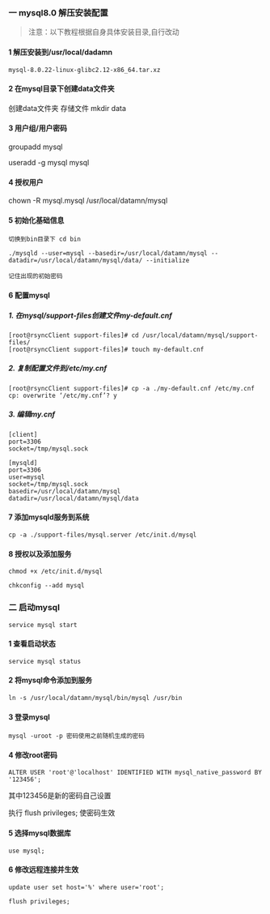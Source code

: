 ### 一 mysql8.0 解压安装配置

>  注意：以下教程根据自身具体安装目录,自行改动



#### 1 解压安装到/usr/local/dadamn

`mysql-8.0.22-linux-glibc2.12-x86_64.tar.xz`

#### 2 在mysql目录下创建data文件夹

创建data文件夹 存储文件 mkdir data 

#### 3 用户组/用户密码

groupadd mysql

useradd -g mysql mysql

#### 4 授权用户 

chown -R mysql.mysql /usr/local/datamn/mysql



#### 5 初始化基础信息

```
切换到bin目录下 cd bin

./mysqld --user=mysql --basedir=/usr/local/datamn/mysql --datadir=/usr/local/datamn/mysql/data/ --initialize

记住出现的初始密码

```



#### **6 配置mysql**

##### 1. 在mysql/support-files创建文件my-default.cnf

```
[root@rsyncClient support-files]# cd /usr/local/datamn/mysql/support-files/
[root@rsyncClient support-files]# touch my-default.cnf
```

##### 2. 复制配置文件到/etc/my.cnf

```
[root@rsyncClient support-files]# cp -a ./my-default.cnf /etc/my.cnf 
cp: overwrite ‘/etc/my.cnf’? y
```

##### 3. 编辑my.cnf

```
[client]
port=3306
socket=/tmp/mysql.sock

[mysqld]
port=3306
user=mysql
socket=/tmp/mysql.sock
basedir=/usr/local/datamn/mysql
datadir=/usr/local/datamn/mysql/data
```



#### 7 添加mysqld服务到系统 

`cp -a ./support-files/mysql.server /etc/init.d/mysql`



#### 8 授权以及添加服务

`chmod +x /etc/init.d/mysql`

`chkconfig --add mysql`





### 二 启动mysql 

`service mysql start`



#### 1 查看启动状态 

`service mysql status`



#### 2 将mysql命令添加到服务 

`ln -s /usr/local/datamn/mysql/bin/mysql /usr/bin`



#### 3 登录mysql 

`mysql -uroot -p 密码使用之前随机生成的密码`



#### 4 修改root密码 

`ALTER USER 'root'@'localhost' IDENTIFIED WITH mysql_native_password BY '123456'; `

其中123456是新的密码自己设置

执行 flush privileges; 使密码生效



#### 5 选择mysql数据库 

`use mysql;`



#### 6 修改远程连接并生效 

`update user set host='%' where user='root';`

`flush privileges;`



